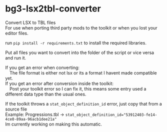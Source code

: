 # bg3-lsx2tbl-converter
Convert LSX to TBL files<br>
For use when porting third party mods to the toolkit or when you lost your editor files.

run ``pip install -r requirements.txt`` to install the required libraries.

Put all files you want to convert into the folder of the script or vice versa and run it.

If you get an error when converting:<br>
&emsp;The file format is either not lsx or its a format I havent made compatible yet.<br>
If you get an error after conversion inside the toolkit:<br>
&emsp;Post your toolkit error so I can fix it, this means some entry used a different data type than the usual ones.

If the toolkit throws a ``stat_object_definition_id`` error, just copy that from a source file<br>
Example: Progressions.tbl -> ``stat_object_definition_id="53912403-fe14-4ce0-89aa-96acb1dee21a"``<br>
Im currently working on making this automatic.
